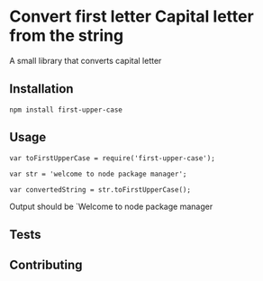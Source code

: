 Convert first letter Capital letter from the string
=========

A small library that converts capital letter

## Installation

  `npm install first-upper-case`

## Usage

    var toFirstUpperCase = require('first-upper-case');

    var str = 'welcome to node package manager';

    var convertedString = str.toFirstUpperCase();
  
Output should be `Welcome to node package manager

## Tests

 

## Contributing


